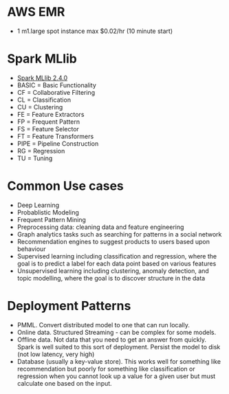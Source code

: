 # AWS EMR

* 1 m1.large spot instance max $0.02/hr (10 minute start)

# Spark MLlib
  
* [Spark MLlib 2.4.0](https://spark.apache.org/docs/latest/ml-guide.html)
* BASIC = Basic Functionality
* CF = Collaborative Filtering
* CL = Classification
* CU = Clustering
* FE = Feature Extractors
* FP = Frequent Pattern
* FS = Feature Selector
* FT = Feature Transformers
* PIPE = Pipeline Construction
* RG = Regression
* TU = Tuning

# Common Use cases

* Deep Learning
* Probablistic Modeling
* Frequent Pattern Mining
* Preprocessing data: cleaning data and feature engineering
* Graph analytics tasks such as searching for patterns in a social network
* Recommendation engines to suggest products to users based upon behaviour
* Supervised learning including classification and regression, where the goal is to predict a label for each data point based on various features
* Unsupervised learning including clustering, anomaly detection, and topic modelling, where the goal is to discover structure in the data

# Deployment Patterns

* PMML.  Convert distributed model to one that can run locally.
* Online data.  Structured Streaming - can be complex for some models.
* Offline data.  Not data that you need to get an answer from quickly.  Spark is well suited to this sort of deployment.  Persist the model to disk (not low latency, very high)
* Database (usually a key-value store).  This works well for something like recommendation but poorly for something like classification or regression when you cannot look up a value for a given user but must calculate one based on the input.
